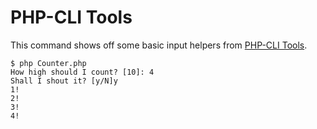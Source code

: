 # PHP-CLI Tools

This command shows off some basic input helpers from [PHP-CLI Tools](https://github.com/wp-cli/php-cli-tools).

```
$ php Counter.php
How high should I count? [10]: 4
Shall I shout it? [y/N]y
1!
2!
3!
4!
```
